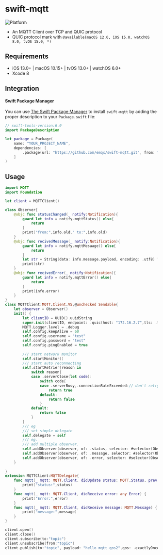 # swift-mqtt
![Platform](https://img.shields.io/badge/platforms-iOS%2013.0%20%7C%20macOS%2010.15%20%7C%20tvOS%2013.0%20%7C%20watchOS%206.0-F28D00.svg)
- An MQTT Client over TCP and QUIC protocol
- QUIC protocol mark with `@available(macOS 12.0, iOS 15.0, watchOS 8.0, tvOS 15.0, *)`

## Requirements

- iOS 13.0+ | macOS 10.15+ | tvOS 13.0+ | watchOS 6.0+
- Xcode 8

## Integration

#### Swift Package Manager

You can use [The Swift Package Manager](https://swift.org/package-manager) to install `swift-mqtt` by adding the proper description to your `Package.swift` file:

```swift
// swift-tools-version:6.0
import PackageDescription

let package = Package(
    name: "YOUR_PROJECT_NAME",
    dependencies: [
        .package(url: "https://github.com/emqx/swift-mqtt.git", from: "0.2.0"),
    ]
)
```


## Usage
```swift
import MQTT
import Foundation

let client = MQTTClient()

class Observer{
    @objc func statusChanged(_ notify:Notification){
        guard let info = notify.mqttStatus() else{
            return
        }
        print("from:",info.old," to:",info.old)
    }
    @objc func recivedMessage(_ notify:Notification){
        guard let info = notify.mqttMesaage() else{
            return
        }
        let str = String(data: info.message.payload, encoding: .utf8) ?? ""
        print(str)
    }
    @objc func recivedError(_ notify:Notification){
        guard let info = notify.mqttError() else{
            return
        }
        print(info.error)
    }
}
class MQTTClient:MQTT.Client.V5,@unchecked Sendable{
    let observer = Observer()
    init() {
        let clientID = UUID().uuidString
        super.init(clientID, endpoint: .quic(host: "172.16.2.7",tls: .trustAll()))
        MQTT.Logger.level = .debug
        self.config.keepAlive = 60
        self.config.username = "test"
        self.config.password = "test"
        self.config.pingEnabled = true
        
        /// start network monitor
        self.startMonitor()
        /// start auto reconnecting
        self.startRetrier{reason in
            switch reason{
            case .serverClose(let code):
                switch code{
                case .serverBusy,.connectionRateExceeded:// don't retry when server is busy
                    return true
                default:
                    return false
                }
            default:
                return false
            }
        }
        /// eg
        /// set simple delegate
        self.delegate = self
        /// eg.
        /// add multiple observer.
        self.addObserver(observer, of: .status, selector: #selector(Observer.statusChanged(_:)))
        self.addObserver(observer, of: .message, selector: #selector(Observer.recivedMessage(_:)))
        self.addObserver(observer, of: .error, selector: #selector(Observer.recivedError(_:)))
    }
    
}
extension MQTTClient:MQTTDelegate{
    func mqtt(_ mqtt: MQTT.Client, didUpdate status: MQTT.Status, prev: MQTT.Status) {
        print("status:",status)
    }
    func mqtt(_ mqtt: MQTT.Client, didReceive error: any Error) {
        print("Error:",error)
    }
    func mqtt(_ mqtt: MQTT.Client, didReceive message: MQTT.Message) {
        print("message:",message)
    }
}

client.open()
client.close()
client.subscribe(to:"topic")
client.unsubscribe(from:"topic")
client.publish(to:"topic", payload: "hello mqtt qos2",qos: .exactlyOnce)

```
